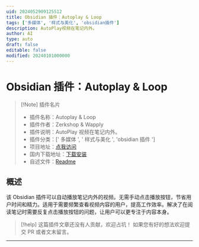 ```yaml
---
uid: 2024052909125512
title: Obsidian 插件：Autoplay & Loop
tags: ['多媒体', '样式与美化', 'obsidian插件']
description: AutoPlay视频在笔记内外。
author: AI
type: auto
draft: false
editable: false
modified: 20240101000000
---
```


# Obsidian 插件：Autoplay & Loop

> [!Note] 插件名片
> - 插件名称：Autoplay & Loop
> - 插件作者：Zerkshop & Wapply
> - 插件说明：AutoPlay 视频在笔记内外。
> - 插件分类：[' 多媒体 ', ' 样式与美化 ', 'obsidian 插件 ']
> - 项目地址：[点我访问](https://github.com/Wapply/obsidian-autoplay-and-loop)
> - 国内下载地址：[下载安装](https://pkmer.cn/products/plugin/pluginMarket/?autoplay-and-loop)
> - 自述文件：[Readme](https://ghproxy.net/https://raw.githubusercontent.com/Wapply/obsidian-autoplay-and-loop/main/README.md)

## 概述

该 Obsidian 插件可以自动播放笔记内外的视频。无需手动点击播放按钮，节省用户时间和精力。适用于需要频繁查看视频内容的用户，提高工作效率。解决了在阅读笔记时需要反复点击播放按钮的问题，让用户可以更专注于内容本身。

> [!help]
> 这篇插件文章还没有人贡献，欢迎占坑！
> 如果您有好的想法欢迎提交 PR 或者文末留言。

---



